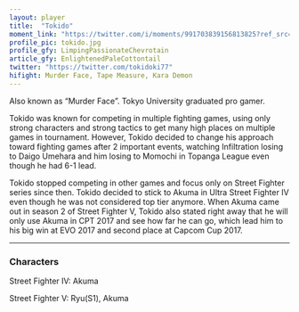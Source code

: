 ```yaml
---
layout: player
title:  "Tokido"
moment_link: "https://twitter.com/i/moments/991703839156813825?ref_src=twsrc%5Etfw"
profile_pic: tokido.jpg
profile_gfy: LimpingPassionateChevrotain
article_gfy: EnlightenedPaleCottontail
twitter: "https://twitter.com/tokidoki77"
hifight: Murder Face, Tape Measure, Kara Demon
---
```


Also known as “Murder Face”. Tokyo University graduated pro gamer. 

Tokido was known for competing in multiple fighting games, using only strong characters and strong tactics to get many high places on multiple games in tournament. 
However, Tokido decided to change his approach toward fighting games after 2 important 
events, watching Infiltration losing to Daigo Umehara and him losing to Momochi in Topanga League even though he had 6-1 lead. 

Tokido stopped competing in other games and focus only on Street Fighter series since then. 
Tokido decided to stick to Akuma in Ultra Street Fighter IV even though he was not considered top tier anymore. 
When Akuma came out in season 2 of Street Fighter V, 
Tokido also stated right away that he will only use Akuma in CPT 2017 and see how far he can go, 
which lead him to his big win at EVO 2017 and second place at Capcom Cup 2017.


<hr/>

<h3>Characters</h3>

Street Fighter IV: Akuma

Street Fighter V: Ryu(S1), Akuma